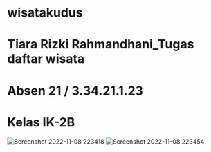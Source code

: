 # wisatakudus
# Tiara Rizki Rahmandhani_Tugas daftar wisata
# Absen 21 / 3.34.21.1.23
# Kelas IK-2B
![Screenshot 2022-11-08 223418](https://user-images.githubusercontent.com/117164533/201024362-003482c6-cf27-4dac-b0ee-ccaf78a985e3.png)
![Screenshot 2022-11-08 223454](https://user-images.githubusercontent.com/117164533/201024383-95e293cf-40c9-4504-bdc6-92c38d44d429.png)
